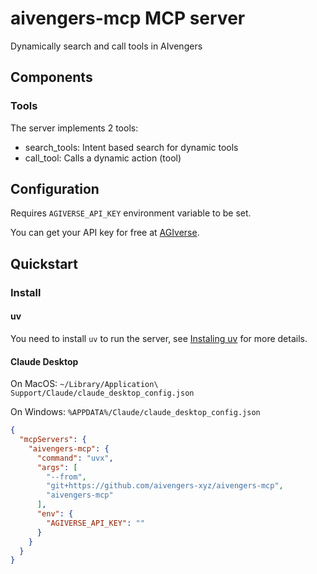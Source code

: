 # aivengers-mcp MCP server

Dynamically search and call tools in AIvengers

## Components

### Tools

The server implements 2 tools:
- search_tools: Intent based search for dynamic tools
- call_tool: Calls a dynamic action (tool)

## Configuration

Requires `AGIVERSE_API_KEY` environment variable to be set.

You can get your API key for free at [AGIverse](https://app.agiverse.io/).

## Quickstart

### Install

#### uv

You need to install `uv` to run the server, see [Instaling uv](https://docs.astral.sh/uv/getting-started/installation/) for more details.

#### Claude Desktop

On MacOS: `~/Library/Application\ Support/Claude/claude_desktop_config.json`

On Windows: `%APPDATA%/Claude/claude_desktop_config.json`

```json
{
  "mcpServers": {
    "aivengers-mcp": {
      "command": "uvx",
      "args": [
        "--from",
        "git+https://github.com/aivengers-xyz/aivengers-mcp",
        "aivengers-mcp"
      ],
      "env": {
        "AGIVERSE_API_KEY": ""
      }
    }
  }
}
```
